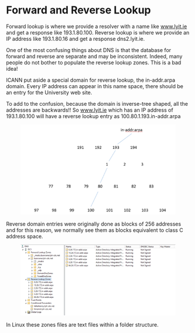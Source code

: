 # Forward and Reverse Lookup

Forward lookup is where we provide a resolver with a name like www.lyit.ie and get a response like 193.1.80.100. Reverse lookup is where we provide an IP address like 193.1.80.16 and get a response dns2.lyit.ie.&#x20;

One of the most confusing things about DNS is that the database for forward and reverse are separate and may be inconsistent. Indeed, many people do not bother to populate the reverse lookup zones. This is a bad idea!&#x20;

ICANN put aside a special domain for reverse lookup, the in-addr.arpa domain. Every IP address can appear in this name space, there should be an entry for the University web site.&#x20;

To add to the confusion, because the domain is inverse-tree shaped, all the addresses are backwards!! So www.lyit.ie which has an IP address of 193.1.80.100 will have a reverse lookup entry as 100.80.1.193.in-addr.arpa

<figure><img src="../.gitbook/assets/image (2).png" alt=""><figcaption></figcaption></figure>

Reverse domain entries were originally done as blocks of 256 addresses and for this reason, we normally see them as blocks equivalent to class C address space.

<figure><img src="../.gitbook/assets/image (3).png" alt=""><figcaption></figcaption></figure>

In Linux these zones files are text files within a folder structure.
